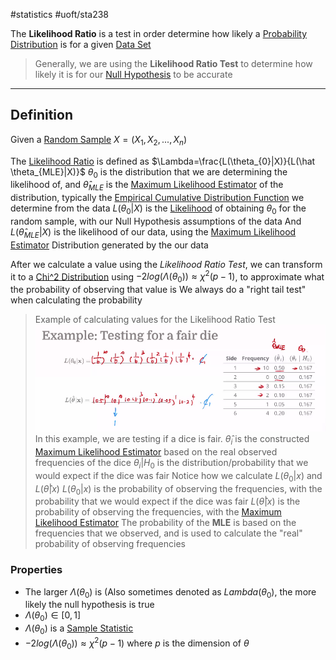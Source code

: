 #statistics 
#uoft/sta238 

The **Likelihood Ratio** is a test in order determine how likely a [Probability Distribution](Probability%20Distribution.md) is for a given [Data Set](Data%20Set.md)

> Generally, we are using the **Likelihood Ratio Test** to determine how likely it is for our [Null Hypothesis](Null%20Hypothesis) to be accurate

---

## Definition

Given a [Random Sample](Random%20Sample.md) $X=(X_{1},X_{2},...,X_{n})$

The [Likelihood Ratio](.md) is defined as $\Lambda=\frac{L(\theta_{0}|X)}{L(\hat \theta_{MLE}|X)}$
	$\theta_{0}$ is the distribution that we are determining the likelihood of, and $\hat \theta_{MLE}$ is the [Maximum Likelihood Estimator](Maximum%20Likelihood%20Estimator.md) of the distribution, typically the [Empirical Cumulative Distribution Function](Empirical%20Cumulative%20Distribution%20Function.md) we determine from the data
	$L(\theta_{0}|X)$ is the [Likelihood](Likelihood%20Function.md) of obtaining $\theta_{0}$ for the random sample, with our Null Hypothesis assumptions of the data 
	And  $L(\hat \theta_{MLE}|X)$ is the likelihood of our data, using the [Maximum Likelihood Estimator](Maximum%20Likelihood%20Estimator.md) Distribution generated by the our data

After we calculate a value using the *Likelihood Ratio Test*, we can transform it to a [Chi^2 Distribution](Chi^2%20Distribution.md) using $-2log(\Lambda(\theta_{0}))\approx \chi^{2}(p-1)$, to approximate what the probability of observing that value is
	We always do a "right tail test" when calculating the probability

>Example of calculating values for the Likelihood Ratio Test
>	![Pasted image 20240817114430](attachments/Pasted%20image%2020240817114430.png)
>	In this example, we are testing if a dice is fair.
>		 $\hat \theta_{i}$ is the constructed [Maximum Likelihood Estimator](Maximum%20Likelihood%20Estimator.md) based on the real observed frequencies of the dice
>		 $\theta_{i}|H_{0}$ is the distribution/probability that we would expect if the dice was fair
>	Notice how we calculate $L(\theta_{0}|x)$ and $L(\hat \theta|x)$ 
>		$L(\theta_{0}|x)$ is the probability of observing the frequencies, with the probability that we would expect if the dice was fair
>		$L(\hat \theta|x)$ is the probability of observing the frequencies, with the [Maximum Likelihood Estimator](Maximum%20Likelihood%20Estimator.md)
>			The probability of the **MLE** is based on the frequencies that we observed, and is used to calculate the "real" probability of observing frequencies

### Properties
- The larger $\Lambda(\theta_{0})$ is (Also sometimes denoted as $Lambda(\theta_{0}$), the more likely the null hypothesis is true
- $\Lambda(\theta_{0})\in [0,1]$
- $\Lambda(\theta_{0})$ is a [Sample Statistic](Sample%20Statistic.md)
- $-2log(\Lambda(\theta_{0}))\approx \chi^{2}(p-1)$ where $p$ is the dimension of $\theta$